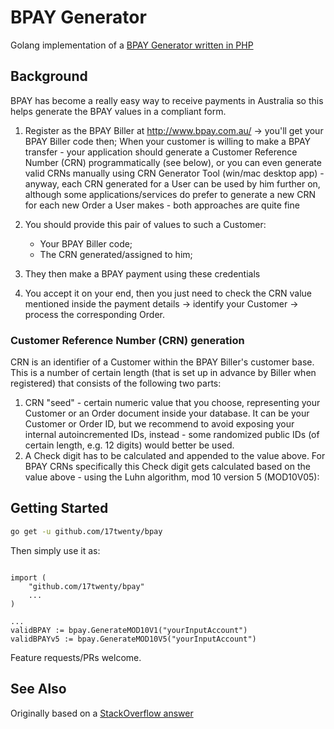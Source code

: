 # BPAY Generator

Golang implementation of a [BPAY Generator written in PHP](https://github.com/fontis/bpay-ref-generator)

## Background

BPAY has become a really easy way to receive payments in Australia so this helps generate the BPAY values in a compliant form.

 1. Register as the BPAY Biller at http://www.bpay.com.au/ -> you'll get your BPAY Biller code then; When your customer is willing to make a BPAY transfer - your application should generate a Customer Reference Number (CRN) programmatically (see below), or you can even generate valid CRNs manually using CRN Generator Tool (win/mac desktop app) - anyway, each CRN generated for a User can be used by him further on, although some applications/services do prefer to generate a new CRN for each new Order a User makes - both approaches are quite fine

 1. You should provide this pair of values to such a Customer:
    * Your BPAY Biller code;
    * The CRN generated/assigned to him;
 1. They then make a BPAY payment using these credentials
 1. You accept it on your end, then you just need to check the CRN value mentioned inside the payment details -> identify your Customer -> process the corresponding Order.

### Customer Reference Number (CRN) generation

CRN is an identifier of a Customer within the BPAY Biller's customer base. This is a number of certain length (that is set up in advance by Biller when registered) that consists of the following two parts:

 1. CRN "seed" - certain numeric value that you choose, representing your Customer or an Order document inside your database. It can be your Customer or Order ID, but we recommend to avoid exposing your internal autoincremented IDs, instead - some randomized public IDs (of certain length, e.g. 12 digits) would better be used.
 1. A Check digit has to be calculated and appended to the value above. For BPAY CRNs specifically this Check digit gets calculated based on the value above - using the Luhn algorithm, mod 10 version 5 (MOD10V05):

## Getting Started

```bash
go get -u github.com/17twenty/bpay
```

Then simply use it as:

```golang

import (
    "github.com/17twenty/bpay"
    ...
)

...
validBPAY := bpay.GenerateMOD10V1("yourInputAccount")
validBPAYv5 := bpay.GenerateMOD10V5("yourInputAccount")

```

Feature requests/PRs welcome.

## See Also

Originally based on a [StackOverflow answer](http://stackoverflow.com/a/11605561/747834)